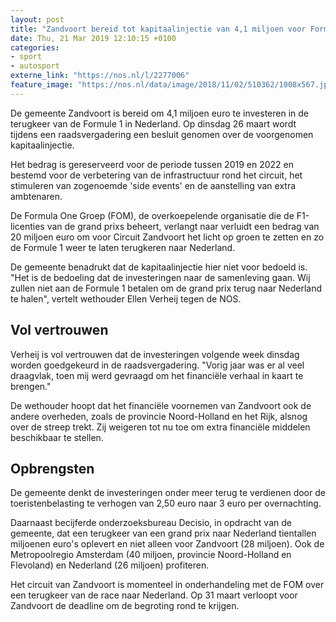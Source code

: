 ```yaml
---
layout: post
title: "Zandvoort bereid tot kapitaalinjectie van 4,1 miljoen voor Formule 1"
date: Thu, 21 Mar 2019 12:10:15 +0100
categories: 
- sport 
- autosport 
externe_link: "https://nos.nl/l/2277006"
feature_image: "https://nos.nl/data/image/2018/11/02/510362/1008x567.jpg"
---
```


<p>De gemeente Zandvoort is bereid om 4,1 miljoen euro te investeren in de terugkeer van de Formule 1 in Nederland. Op dinsdag 26 maart wordt tijdens een raadsvergadering een besluit genomen over de voorgenomen kapitaalinjectie.</p>
<p>Het bedrag is gereserveerd voor de periode tussen 2019 en 2022 en bestemd voor de verbetering van de infrastructuur rond het circuit, het stimuleren van zogenoemde 'side events' en de aanstelling van extra ambtenaren.</p>
<p>De Formula One Groep (FOM), de overkoepelende organisatie die de F1-licenties van de grand prixs beheert, verlangt naar verluidt een bedrag van 20 miljoen euro om voor Circuit Zandvoort het licht op groen te zetten en zo de Formule 1 weer te laten terugkeren naar Nederland.</p>
<p>De gemeente benadrukt dat de kapitaalinjectie hier niet voor bedoeld is. "Het is de bedoeling dat de investeringen naar de samenleving gaan. Wij zullen niet aan de Formule 1 betalen om de grand prix terug naar Nederland te halen", vertelt wethouder Ellen Verheij tegen de NOS.</p>
<h2>Vol vertrouwen</h2>
<p>Verheij is vol vertrouwen dat de investeringen volgende week dinsdag worden goedgekeurd in de raadsvergadering. "Vorig jaar was er al veel draagvlak, toen mij werd gevraagd om het financiële verhaal in kaart te brengen."</p>
<p>De wethouder hoopt dat het financiële voornemen van Zandvoort ook de andere overheden, zoals de provincie Noord-Holland en het Rijk, alsnog over de streep trekt. Zij weigeren tot nu toe om extra financiële middelen beschikbaar te stellen.</p>
<h2>Opbrengsten</h2>
<p>De gemeente denkt de investeringen onder meer terug te verdienen door de toeristenbelasting te verhogen van 2,50 euro naar 3 euro per overnachting.</p>
<p>Daarnaast becijferde onderzoeksbureau Decisio, in opdracht van de gemeente, dat een terugkeer van een grand prix naar Nederland tientallen miljoenen euro's oplevert en niet alleen voor Zandvoort (28 miljoen). Ook de Metropoolregio Amsterdam (40 miljoen, provincie Noord-Holland en Flevoland) en Nederland (26 miljoen) profiteren.</p>
<p>Het circuit van Zandvoort is momenteel in onderhandeling met de FOM over een terugkeer van de race naar Nederland. Op 31 maart verloopt voor Zandvoort de deadline om de begroting rond te krijgen.</p>
